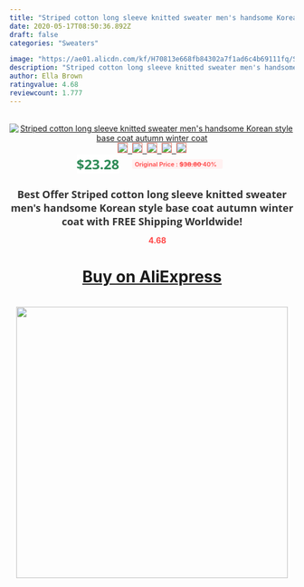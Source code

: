 ```yaml
---
title: "Striped cotton long sleeve knitted sweater men's handsome Korean style base coat autumn winter coat"
date: 2020-05-17T08:50:36.892Z
draft: false
categories: "Sweaters"

image: "https://ae01.alicdn.com/kf/H70813e668fb84302a7f1ad6c4b69111fq/Striped-cotton-long-sleeve-knitted-sweater-men-s-handsome-Korean-style-base-coat-autumn-winter-coat.jpg"
description: "Striped cotton long sleeve knitted sweater men's handsome Korean style base coat autumn winter coat"
author: Ella Brown
ratingvalue: 4.68
reviewcount: 1.777
---
```

<br>
<div style="text-align: center;">
<a href="https://s.click.aliexpress.com/e/_9JlIED" target="_blank" rel="nofollow noopener noreferrer"><img alt="Striped cotton long sleeve knitted sweater men's handsome Korean style base coat autumn winter coat" class="magnifier-image" src="https://ae01.alicdn.com/kf/H70813e668fb84302a7f1ad6c4b69111fq/Striped-cotton-long-sleeve-knitted-sweater-men-s-handsome-Korean-style-base-coat-autumn-winter-coat.jpg_640x640.jpg">
<br>
<img style="border:1px solid salmon" src="https://ae01.alicdn.com/kf/H70813e668fb84302a7f1ad6c4b69111fq/Striped-cotton-long-sleeve-knitted-sweater-men-s-handsome-Korean-style-base-coat-autumn-winter-coat.jpg_120x120.jpg">&nbsp;&nbsp;<img style="border:1px solid salmon" src="https://ae01.alicdn.com/kf/H1346351126544b8589c45d3e1bfcd3d60/Striped-cotton-long-sleeve-knitted-sweater-men-s-handsome-Korean-style-base-coat-autumn-winter-coat.jpg_120x120.jpg">&nbsp;&nbsp;<img style="border:1px solid salmon" src="https://ae01.alicdn.com/kf/Hcb81dd7da9c2447caf63a629d5692cacn/Striped-cotton-long-sleeve-knitted-sweater-men-s-handsome-Korean-style-base-coat-autumn-winter-coat.jpg_120x120.jpg">&nbsp;&nbsp;<img style="border:1px solid salmon" src="https://ae01.alicdn.com/kf/Hfb9e80f7670b4879a951039619fff971v/Striped-cotton-long-sleeve-knitted-sweater-men-s-handsome-Korean-style-base-coat-autumn-winter-coat.jpg_120x120.jpg">&nbsp;&nbsp;<img style="border:1px solid salmon" src="https://ae01.alicdn.com/kf/H2f19ece67bb94fcbbd6917289f56254aI/Striped-cotton-long-sleeve-knitted-sweater-men-s-handsome-Korean-style-base-coat-autumn-winter-coat.jpg_120x120.jpg"></a></div><br0>
<div style="text-align: center;"><span style="background-color: white; border: 0px; box-sizing: border-box; color: seagreen; display: inline-block; font-family: &quot;open sans&quot; , &quot;arial&quot; , &quot;helvetica&quot; , sans-serif , &quot;heiti&quot;; font-size: 24px; font-stretch: inherit; font-weight: 700; line-height: inherit; margin: 0px 10px 0px 0px; padding: 0px; vertical-align: middle;">$23.28 </span>
<span style="background: rgb(255 , 241 , 241); border-radius: 3px; border: 0px; box-sizing: border-box; color: #ff4747; display: inline-block; font-family: inherit; font-size: 12px; font-stretch: inherit; font-style: inherit; font-variant: inherit; font-weight: 600; line-height: inherit; margin: 0px; padding: 2px 5px; transform: scale(0.9); vertical-align: middle;">Original Price : <b style="text-decoration: line-through;">$38.80 </b> 40%&nbsp;&nbsp;</span></div>
<h1 style="color: #333333; display: inline-block; font-family: &quot;open sans&quot; , &quot;arial&quot; , &quot;helvetica&quot; , sans-serif , &quot;heiti&quot;; font-size: 18px; font-stretch: inherit; font-weight: 700; text-align: center;">Best Offer Striped cotton long sleeve knitted sweater men's handsome Korean style base coat autumn winter coat with FREE Shipping Worldwide!</h1>
<div style="color: #ff4747; text-align: center;">
<img src="https://4.bp.blogspot.com/-M0ZcTcb-5uY/XleCXlxnR4I/AAAAAAAAAEc/OrjgMkXV1oMQFaCRZj5HQwOCBcu3w1FegCPcBGAYYCw/s1600/star.png" style="height: 15px;">&nbsp;<b>4.68</b></div>
<div class="button_cont" align="center"><a class="buynow_a" href="https://s.click.aliexpress.com/e/_9JlIED" target="_blank" rel="nofollow noopener noreferrer"><H1>Buy on AliExpress</H1></a></div><br>
<div class="separator" style="clear: both; text-align: center;">
<img src="https://lh3.googleusercontent.com/-pTy5HemUv9M/XlePHvY0dAI/AAAAAAAAAE4/0nX5iRUoIWY8eMW9Dpxeirr157OZliDIgCLcBGAsYHQ/s1600/badge.gif" width="480">
</div>
